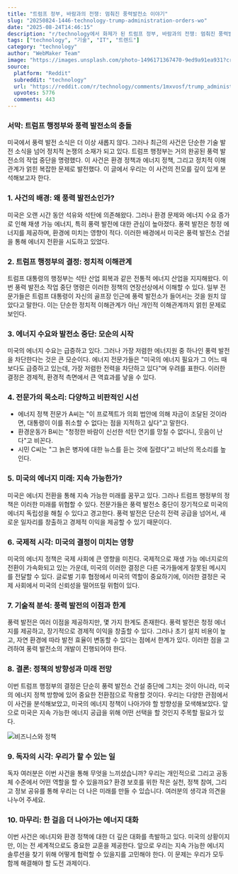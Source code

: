 ```yaml
---
title: "트럼프 정부, 바람과의 전쟁: 멈춰진 풍력발전소 이야기"
slug: "20250824-1446-technology-trump-administration-orders-wo"
date: "2025-08-24T14:46:15"
description: "r/technology에서 화제가 된 트럼프 정부, 바람과의 전쟁: 멈춰진 풍력발전소 이야기에 대한 깊이 있는 분석과 인사이트"
tags: ["technology", "기술", "IT", "트렌드"]
category: "technology"
author: "WebMaker Team"
image: "https://images.unsplash.com/photo-1496171367470-9ed9a91ea931?crop=entropy&cs=tinysrgb&fit=max&fm=jpg&ixid=M3w3OTU0NDF8MHwxfHNlYXJjaHwzMXx8dGVjaG5vbG9neXxlbnwxfDB8fHwxNzU2MDE0MzU1fDA&ixlib=rb-4.1.0&q=80&w=1080"
source:
  platform: "Reddit"
  subreddit: "technology"
  url: "https://reddit.com/r/technology/comments/1mxvosf/trump_administration_orders_work_halted_on_wind/"
  upvotes: 5776
  comments: 443
---
```


### 서막: 트럼프 행정부와 풍력 발전소의 충돌

미국에서 풍력 발전 소식은 더 이상 새롭지 않다. 그러나 최근의 사건은 단순한 기술 발전 소식을 넘어 정치적 논쟁의 소재가 되고 있다. 트럼프 행정부는 거의 완공된 풍력 발전소의 작업 중단을 명령했다. 이 사건은 환경 정책과 에너지 정책, 그리고 정치적 이해관계가 얽힌 복잡한 문제로 발전했다. 이 글에서 우리는 이 사건의 전모를 깊이 있게 분석해보고자 한다.

### 1. 사건의 배경: 왜 풍력 발전소인가?

미국은 오랜 시간 동안 석유와 석탄에 의존해왔다. 그러나 환경 문제와 에너지 수요 증가로 인해 재생 가능 에너지, 특히 풍력 발전에 대한 관심이 높아졌다. 풍력 발전은 청정 에너지를 제공하며, 환경에 미치는 영향이 적다. 이러한 배경에서 미국은 풍력 발전소 건설을 통해 에너지 전환을 시도하고 있었다.

### 2. 트럼프 행정부의 결정: 정치적 이해관계

트럼프 대통령의 행정부는 석탄 산업 회복과 같은 전통적 에너지 산업을 지지해왔다. 이번 풍력 발전소 작업 중단 명령은 이러한 정책의 연장선상에서 이해할 수 있다. 일부 전문가들은 트럼프 대통령이 자신의 골프장 인근에 풍력 발전소가 들어서는 것을 원치 않았다고 말한다. 이는 단순한 정치적 이해관계가 아닌 개인적 이해관계까지 얽힌 문제로 보인다.

### 3. 에너지 수요와 발전소 중단: 모순의 시작

미국의 에너지 수요는 급증하고 있다. 그러나 가장 저렴한 에너지원 중 하나인 풍력 발전을 차단한다는 것은 큰 모순이다. 에너지 전문가들은 "미국의 에너지 필요가 그 어느 때보다도 급증하고 있는데, 가장 저렴한 전력을 차단하고 있다"며 우려를 표한다. 이러한 결정은 경제적, 환경적 측면에서 큰 역효과를 낳을 수 있다.

### 4. 전문가의 목소리: 다양하고 비판적인 시선

- 에너지 정책 전문가 A씨는 "이 프로젝트가 의회 법안에 의해 자금이 조달된 것이라면, 대통령이 이를 취소할 수 없다는 점을 지적하고 싶다"고 말한다.
- 환경운동가 B씨는 "청정한 바람이 신선한 석탄 연기를 망칠 수 없다니, 웃음이 난다"고 비꼰다.
- 시민 C씨는 "그 늙은 병자에 대한 뉴스를 듣는 것에 질렸다"고 비난의 목소리를 높인다.

### 5. 미국의 에너지 미래: 지속 가능한가?

미국은 에너지 전환을 통해 지속 가능한 미래를 꿈꾸고 있다. 그러나 트럼프 행정부의 정책은 이러한 미래를 위협할 수 있다. 전문가들은 풍력 발전소 중단이 장기적으로 미국의 에너지 독립성을 해칠 수 있다고 경고한다. 풍력 발전은 단순히 전력 공급을 넘어서, 새로운 일자리를 창출하고 경제적 이익을 제공할 수 있기 때문이다.

### 6. 국제적 시각: 미국의 결정이 미치는 영향

미국의 에너지 정책은 국제 사회에 큰 영향을 미친다. 국제적으로 재생 가능 에너지로의 전환이 가속화되고 있는 가운데, 미국의 이러한 결정은 다른 국가들에게 잘못된 메시지를 전달할 수 있다. 글로벌 기후 협정에서 미국의 역할이 중요하기에, 이러한 결정은 국제 사회에서 미국의 신뢰성을 떨어뜨릴 위험이 있다.

### 7. 기술적 분석: 풍력 발전의 이점과 한계

풍력 발전은 여러 이점을 제공하지만, 몇 가지 한계도 존재한다. 풍력 발전은 청정 에너지를 제공하고, 장기적으로 경제적 이익을 창출할 수 있다. 그러나 초기 설치 비용이 높고, 자연 환경에 따라 발전 효율이 변동할 수 있다는 점에서 한계가 있다. 이러한 점을 고려하여 풍력 발전소의 개발이 진행되어야 한다.

### 8. 결론: 정책의 방향성과 미래 전망

이번 트럼프 행정부의 결정은 단순히 풍력 발전소 건설 중단에 그치는 것이 아니라, 미국의 에너지 정책 방향에 있어 중요한 전환점으로 작용할 것이다. 우리는 다양한 관점에서 이 사건을 분석해보았고, 미국의 에너지 정책이 나아가야 할 방향성을 모색해보았다. 앞으로 미국은 지속 가능한 에너지 공급을 위해 어떤 선택을 할 것인지 주목할 필요가 있다.

![비즈니스와 정책](https://images.unsplash.com/photo-1578574577315-3fbeb0cecdc2?crop=entropy&cs=tinysrgb&fit=max&fm=jpg&ixid=M3w3OTU0NDF8MHwxfHNlYXJjaHwzM3x8YnVzaW5lc3N8ZW58MXwwfHx8MTc1NjAxNDM1Nnww&ixlib=rb-4.1.0&q=80&w=1080)

### 9. 독자의 시각: 우리가 할 수 있는 일

독자 여러분은 이번 사건을 통해 무엇을 느끼셨습니까? 우리는 개인적으로 그리고 공동체 수준에서 어떤 역할을 할 수 있을까요? 환경 보호를 위한 작은 실천, 정책 참여, 그리고 정보 공유를 통해 우리는 더 나은 미래를 만들 수 있습니다. 여러분의 생각과 의견을 나누어 주세요.

### 10. 마무리: 한 걸음 더 나아가는 에너지 대화

이번 사건은 에너지와 환경 정책에 대한 더 깊은 대화를 촉발하고 있다. 미국의 상황이지만, 이는 전 세계적으로도 중요한 교훈을 제공한다. 앞으로 우리는 지속 가능한 에너지 솔루션을 찾기 위해 어떻게 협력할 수 있을지를 고민해야 한다. 이 문제는 우리가 모두 함께 해결해야 할 도전 과제이다.